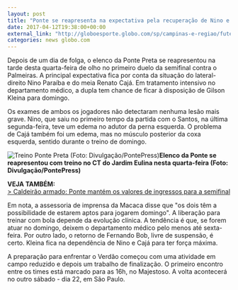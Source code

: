 ```yaml
---
layout: post
title: "Ponte se reapresenta na expectativa pela recuperação de Nino e Cajá"
date: 2017-04-12T19:38:00+00:00
external_link: "http://globoesporte.globo.com/sp/campinas-e-regiao/futebol/times/ponte-preta/noticia/2017/04/ponte-se-reapresenta-na-expectativa-pela-recuperacao-de-nino-e-caja.html"
categories: news globo.com
---
```

Depois de um dia de folga, o elenco da Ponte Preta se reapresentou na tarde desta quarta-feira de olho no primeiro duelo da semifinal contra o Palmeiras. A principal expectativa fica por conta da situação do lateral-direito Nino Paraíba e do meia Renato Cajá. Em tratamento intensivo no departamento médico, a dupla tem chance de ficar à disposição de Gilson Kleina para domingo.&nbsp;

Os exames de ambos os jogadores não detectaram nenhuma lesão mais grave. Nino, que saiu no primeiro tempo da partida com o Santos, na última segunda-feira, teve um edema no adutor da perna esquerda. O problema de Cajá também foi um edema, mas no músculo posterior da coxa esquerda, sentido durante o treino de domingo.&nbsp;

 ![Treino Ponte Preta (Foto: Divulgação/PontePress)](http://s2.glbimg.com/mTbHu8wjJLikXeSW_Q6yIxCza74=/0x118:2000x1162/690x360/s.glbimg.com/es/ge/f/original/2017/04/12/pontepreta.2_RczK4DK.jpg "Treino Ponte Preta (Foto: Divulgação/PontePress)")**Elenco da Ponte se reapresentou com treino no CT do Jardim Eulina nesta quarta-feira (Foto: Divulgação/PontePress)**

**VEJA TAMBÉM:**  
[\>&nbsp;Caldeirão armado: Ponte mantém os valores de ingressos para a semifinal](http://globoesporte.globo.com/sp/campinas-e-regiao/futebol/times/ponte-preta/noticia/2017/04/caldeirao-armado-ponte-mantem-os-valores-de-ingressos-para-semifinal.html)

Em nota, a assessoria de imprensa da Macaca disse que "os dois têm a possibilidade de estarem aptos para jogarem domingo". A liberação para treinar com bola depende da evolução clínica. A tendência é que, se forem atuar no domingo, deixem o departamento médico pelo menos até sexta-feira. Por outro lado, o retorno de Fernando Bob, livre de suspensão, é certo. Kleina fica na dependência de Nino e Cajá para ter força máxima.&nbsp;

A preparação para enfrentar o Verdão começou com uma atividade em campo reduzido e depois um trabalho de finalização. O primeiro encontro entre os times está marcado para as 16h, no Majestoso. A volta acontecerá no outro sábado - dia 22, em São Paulo.&nbsp;

